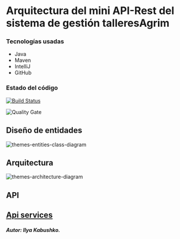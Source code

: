 # Arquitectura del mini API-Rest del sistema de gestión talleresAgrim

### Tecnologías usadas
* Java
* Maven
* IntelliJ
* GitHub

### Estado del código

[![Build Status](https://travis-ci.org/Ruskab/agrimManager.svg?branch=develop)](https://travis-ci.org/Ruskab/agrimManager)

![Quality Gate](https://sonarcloud.io/api/project_badges/measure?project=ilya.dev%3AagrimManager&metric=alert_status)

## Diseño de entidades
![themes-entities-class-diagram](https://user-images.githubusercontent.com/16058725/48664196-4ac42880-ea9b-11e8-860c-1c8610d95c49.png)

## Arquitectura
![themes-architecture-diagram](https://user-images.githubusercontent.com/16058725/51445549-bbd7c480-1d06-11e9-95f6-61761ac0061e.png)

## API
[Api services](https://github.com/Ruskab/agrimManager/wiki/Api-services#api-services)
--- 

##### Autor: Ilya Kabushko.
